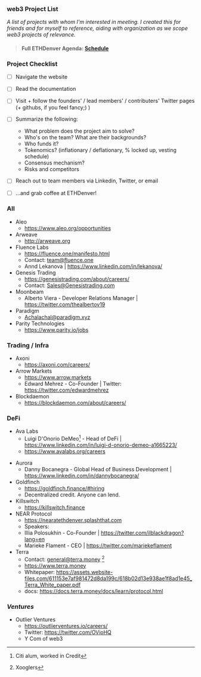 ### web3 Project List

*A list of projects with whom I'm interested in meeting. I created this for friends and for myself to reference, aiding with organization as we scope web3 projects of relevance.*

>#### Full ETHDenver Agenda: [Schedule](https://ethdenver.sched.com/artist/cameron255)

### Project Checklist
- [ ] Navigate the website
- [ ] Read the documentation
- [ ] Visit + follow the founders' / lead members' / contributers' Twitter pages (+ githubs, if you feel fancy;) )
- [ ] Summarize the following:
   * What problem does the project aim to solve?
   * Who's on the team? What are their backgrounds?
   * Who funds it?
   * Tokenomics? (inflationary / deflationary, % locked up, vesting schedule)
   * Consensus mechanism?
   * Risks and competitors
- [ ] Reach out to team members via Linkedin, Twitter, or email
- [ ] ...and grab coffee at ETHDenver!


### **All**

* Aleo
    * https://www.aleo.org/opportunities
* Arweave
    * http://arweave.org
* Fluence Labs
    * https://fluence.one/manifesto.html
    * Contact: team@fluence.one
    * Annd Lekanova | https://www.linkedin.com/in/lekanova/
* Genesis Trading
    * https://genesistrading.com/about/careers/
    * Contact: Sales@Genesistrading.com
* Moonbeam
    *  Alberto Viera - Developer Relations Manager | https://twitter.com/thealbertov19
* Paradigm
    * Achalachal@paradigm.xyz
* Parity Technologies
    *  https://www.parity.io/jobs

### **Trading / Infra**
* Axoni
    *  https://axoni.com/careers/
* Arrow Markets
    * https://www.arrow.markets
    * Edward Mehrez - Co-Founder | Twitter: https://twitter.com/edwardmehrez
* Blockdaemon
    *  https://blockdaemon.com/about/careers/

### **DeFi**
* Ava Labs
    * Luigi D'Onorio DeMeo[^1] - Head of DeFi | https://www.linkedin.com/in/luigi-d-onorio-demeo-a1665223/
    * https://www.avalabs.org/careers
[^1]: 
    Citi alum, worked in Credit
    
* Aurora
    * Danny Bocanegra - Global Head of Business Development | https://www.linkedin.com/in/dannybocanegra/
* Goldfinch
    *  https://goldfinch.finance/#hiring
    *  Decentralized credit. Anyone can lend.
* Killswitch
    * https://killswitch.finance
* NEAR Protocol
    * https://nearatethdenver.splashthat.com
    * Speakers:
    * Illia Polosukhin - Co-Founder | https://twitter.com/ilblackdragon?lang=en
    * Marieke Flament - CEO | https://twitter.com/mariekeflament
* Terra
    * Contact: general@terra.money [^2]
    * https://www.terra.money
    * Whitepaper: https://assets.website-files.com/611153e7af981472d8da199c/618b02d13e938ae1f8ad1e45_Terra_White_paper.pdf
    * docs: https://docs.terra.money/docs/learn/protocol.html
[^2]:
    Xooglers
    
### *Ventures*
* Outlier Ventures
    * https://outlierventures.io/careers/
    * Twitter: https://twitter.com/OVioHQ
    * Y Com of web3


